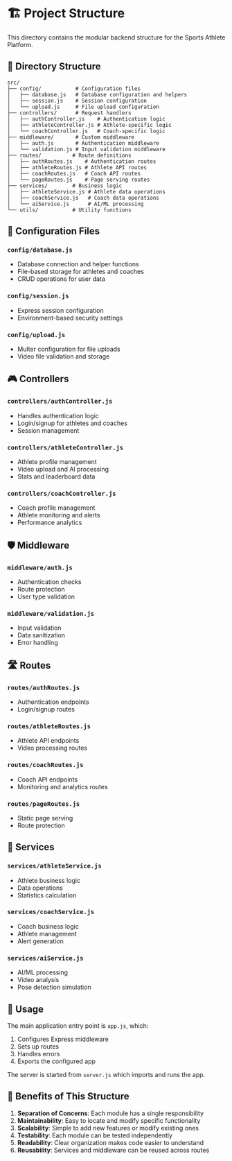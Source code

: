# 🏗️ Project Structure

This directory contains the modular backend structure for the Sports Athlete Platform.

## 📁 Directory Structure

```
src/
├── config/           # Configuration files
│   ├── database.js   # Database configuration and helpers
│   ├── session.js    # Session configuration
│   └── upload.js     # File upload configuration
├── controllers/      # Request handlers
│   ├── authController.js    # Authentication logic
│   ├── athleteController.js # Athlete-specific logic
│   └── coachController.js   # Coach-specific logic
├── middleware/       # Custom middleware
│   ├── auth.js       # Authentication middleware
│   └── validation.js # Input validation middleware
├── routes/          # Route definitions
│   ├── authRoutes.js    # Authentication routes
│   ├── athleteRoutes.js # Athlete API routes
│   ├── coachRoutes.js   # Coach API routes
│   └── pageRoutes.js    # Page serving routes
├── services/        # Business logic
│   ├── athleteService.js # Athlete data operations
│   ├── coachService.js   # Coach data operations
│   └── aiService.js      # AI/ML processing
└── utils/           # Utility functions
```

## 🔧 Configuration Files

### `config/database.js`
- Database connection and helper functions
- File-based storage for athletes and coaches
- CRUD operations for user data

### `config/session.js`
- Express session configuration
- Environment-based security settings

### `config/upload.js`
- Multer configuration for file uploads
- Video file validation and storage

## 🎮 Controllers

### `controllers/authController.js`
- Handles authentication logic
- Login/signup for athletes and coaches
- Session management

### `controllers/athleteController.js`
- Athlete profile management
- Video upload and AI processing
- Stats and leaderboard data

### `controllers/coachController.js`
- Coach profile management
- Athlete monitoring and alerts
- Performance analytics

## 🛡️ Middleware

### `middleware/auth.js`
- Authentication checks
- Route protection
- User type validation

### `middleware/validation.js`
- Input validation
- Data sanitization
- Error handling

## 🛣️ Routes

### `routes/authRoutes.js`
- Authentication endpoints
- Login/signup routes

### `routes/athleteRoutes.js`
- Athlete API endpoints
- Video processing routes

### `routes/coachRoutes.js`
- Coach API endpoints
- Monitoring and analytics routes

### `routes/pageRoutes.js`
- Static page serving
- Route protection

## 🔧 Services

### `services/athleteService.js`
- Athlete business logic
- Data operations
- Statistics calculation

### `services/coachService.js`
- Coach business logic
- Athlete management
- Alert generation

### `services/aiService.js`
- AI/ML processing
- Video analysis
- Pose detection simulation

## 🚀 Usage

The main application entry point is `app.js`, which:
1. Configures Express middleware
2. Sets up routes
3. Handles errors
4. Exports the configured app

The server is started from `server.js` which imports and runs the app.

## 🔄 Benefits of This Structure

1. **Separation of Concerns**: Each module has a single responsibility
2. **Maintainability**: Easy to locate and modify specific functionality
3. **Scalability**: Simple to add new features or modify existing ones
4. **Testability**: Each module can be tested independently
5. **Readability**: Clear organization makes code easier to understand
6. **Reusability**: Services and middleware can be reused across routes
